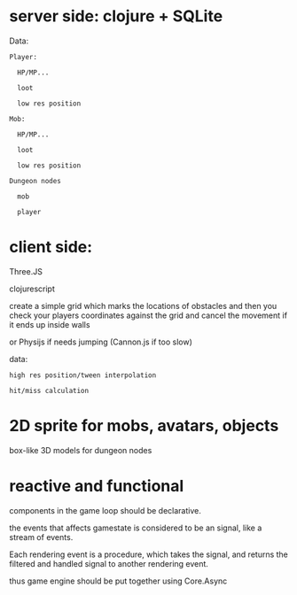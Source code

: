 # server side: clojure + SQLite
  Data:

    Player:

      HP/MP...

      loot

      low res position

    Mob:

      HP/MP...

      loot

      low res position

    Dungeon nodes

      mob

      player


# client side: 
  Three.JS 

  clojurescript 

  create a simple grid which marks the locations of obstacles and then you check your players coordinates against the grid and cancel the movement if it ends up inside walls

  or Physijs if needs jumping (Cannon.js if too slow)

  data:

    high res position/tween interpolation

    hit/miss calculation


# 2D sprite for mobs, avatars, objects 

box-like 3D models for dungeon nodes

# reactive and functional
  components in the game loop should be declarative.

  the events that affects gamestate is considered to be an signal, like a stream of events.

  Each rendering event is a procedure, which takes the signal, and returns the filtered and handled signal to another rendering event.

  thus game engine should be put together using Core.Async
